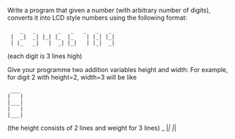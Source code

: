 Write a program that given a number (with arbitrary number of digits), converts it into LCD style numbers using the following format:
```
    _   _       _   _   _   _   _  
 |  _|  _| |_| |_  |_    | |_| |_|  
 | |_   _|   |  _| |_|   | |_|  _|  
```

  
(each digit is 3 lines high)

Give your programme two addition variables height and width:
For example, for digit 2 with height=2, width=3 will be like
```
 ___
|   |
|___|
|   |
|___|
```

  
(the height consists of 2 lines and weight for 3 lines)
 _ 
|_|
|_|